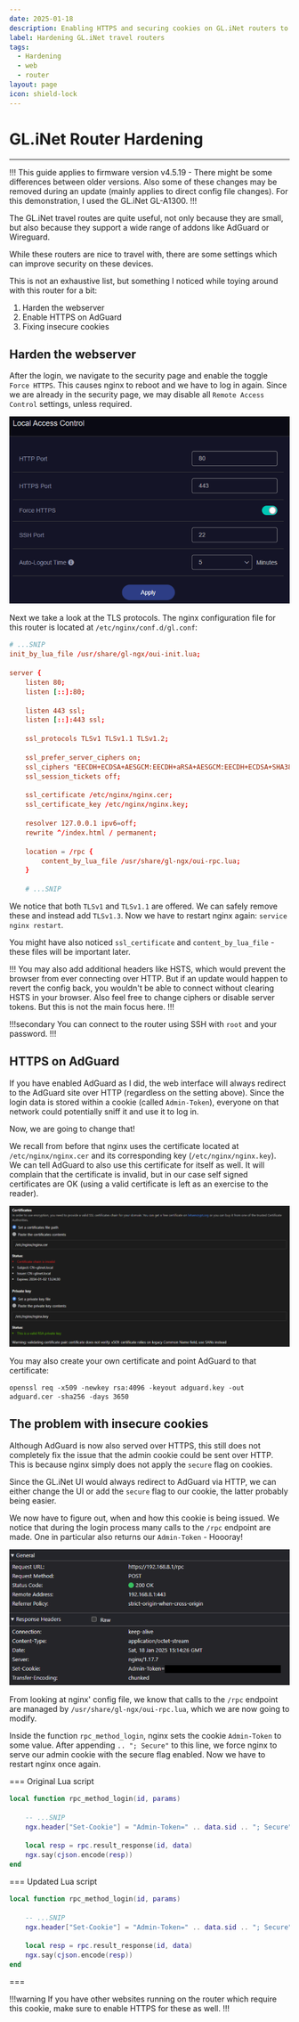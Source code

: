 ```yaml
---
date: 2025-01-18
description: Enabling HTTPS and securing cookies on GL.iNet routers to ensure no sensitive data is being transmitted over insecure channels.
label: Hardening GL.iNet travel routers
tags:
  - Hardening
  - web
  - router
layout: page
icon: shield-lock
---
```


# GL.iNet Router Hardening
---
!!!
This guide applies to firmware version v4.5.19 - There might be some differences between older versions. Also some of these changes may be removed during an update (mainly applies to direct config file changes). For this demonstration, I used the GL.iNet GL-A1300.
!!!

The GL.iNet travel routes are quite useful, not only because they are small, but also because they support a wide range of addons like AdGuard or Wireguard. 

While these routers are nice to travel with, there are some settings which can improve security on these devices.

This is not an exhaustive list, but something I noticed while toying around with this router for a bit:
1. Harden the webserver
2. Enable HTTPS on AdGuard
3. Fixing insecure cookies

## Harden the webserver
After the login, we navigate to the security page and enable the toggle `Force HTTPS`. This causes nginx to reboot and we have to log in again. Since we are already in the security page, we may disable all `Remote Access Control` settings, unless required.

![Forcing HTTPS](../assets/glinet_force_https.png)

Next we take a look at the TLS protocols. The nginx configuration file for this router is located at `/etc/nginx/conf.d/gl.conf`:

```conf #11 ./gl.conf
# ...SNIP
init_by_lua_file /usr/share/gl-ngx/oui-init.lua;

server {
	listen 80;
    listen [::]:80;
    
    listen 443 ssl;
    listen [::]:443 ssl;
    
    ssl_protocols TLSv1 TLSv1.1 TLSv1.2;
    
    ssl_prefer_server_ciphers on;
    ssl_ciphers "EECDH+ECDSA+AESGCM:EECDH+aRSA+AESGCM:EECDH+ECDSA+SHA384:EECDH+ECDSA+SHA256:EECDH+aRSA+SHA384:EECDH+aRSA+SHA256:EECDH:DHE+AESGCM:DHE:!
    ssl_session_tickets off;
    
    ssl_certificate /etc/nginx/nginx.cer;
    ssl_certificate_key /etc/nginx/nginx.key;
    
    resolver 127.0.0.1 ipv6=off;
    rewrite ^/index.html / permanent;
    
    location = /rpc {
        content_by_lua_file /usr/share/gl-ngx/oui-rpc.lua;
    }
	
	# ...SNIP
```

We notice that both `TLSv1` and `TLSv1.1` are offered. We can safely remove these and instead add `TLSv1.3`. Now we have to restart nginx again: `service nginx restart`.

You might have also noticed `ssl_certificate` and `content_by_lua_file` - these files will be important later.

!!!
You may also add additional headers like HSTS, which would prevent the browser from ever connecting over HTTP. But if an update would happen to revert the config back, you wouldn't be able to connect without clearing HSTS in your browser. Also feel free to change ciphers or disable server tokens. But this is not the main focus here.
!!!

!!!secondary
You can connect to the router using SSH with `root` and your password.
!!!

## HTTPS on AdGuard

If you have enabled AdGuard as I did, the web interface will always redirect to the AdGuard site over HTTP (regardless on the setting above). Since the login data is stored within a cookie (called `Admin-Token`), everyone on that network could potentially sniff it and use it to log in.

Now, we are going to change that!

We recall from before that nginx uses the certificate located at `/etc/nginx/nginx.cer` and its corresponding key (`/etc/nginx/nginx.key`). We can tell AdGuard to also use this certificate for itself as well. It will complain that the certificate is invalid, but in our case self signed certificates are OK (using a valid certificate is left as an exercise to the reader).

![Importing certificates](../assets/glinet_adguard_certificates.png)

You may also create your own certificate and point AdGuard to that certificate:

```shell
openssl req -x509 -newkey rsa:4096 -keyout adguard.key -out adguard.cer -sha256 -days 3650
```

## The problem with insecure cookies
Although AdGuard is now also served over HTTPS, this still does not completely fix the issue that the admin cookie could be sent over HTTP. This is because nginx simply does not apply the `secure` flag on cookies.

Since the GL.iNet UI would always redirect to AdGuard via HTTP, we can either change the UI or add the `secure` flag to our cookie, the latter probably being easier. 

We now have to figure out, when and how this cookie is being issued. We notice that during the login process many calls to the `/rpc` endpoint are made. One in particular also returns our `Admin-Token` - Hoooray!

![Issued admin cookie](../assets/glinet_capture_login.png)

From looking at nginx' config file, we know that calls to the `/rpc` endpoint are managed by `/usr/share/gl-ngx/oui-rpc.lua`, which we are now going to modify.

Inside the function `rpc_method_login`, nginx sets the cookie `Admin-Token` to some value. After appending `.. "; Secure"` to this line, we force nginx to serve our admin cookie with the secure flag enabled. Now we have to restart nginx once again.

=== Original Lua script
```lua #4
local function rpc_method_login(id, params)
	
    -- ...SNIP
    ngx.header["Set-Cookie"] = "Admin-Token=" .. data.sid .. "; Secure"
    
    local resp = rpc.result_response(id, data)
    ngx.say(cjson.encode(resp))
end
```
=== Updated Lua script
```lua #4
local function rpc_method_login(id, params)
	
    -- ...SNIP
    ngx.header["Set-Cookie"] = "Admin-Token=" .. data.sid .. "; Secure"
    
    local resp = rpc.result_response(id, data)
    ngx.say(cjson.encode(resp))
end
```
===

!!!warning
If you have other websites running on the router which require this cookie, make sure to enable HTTPS for these as well.
!!!